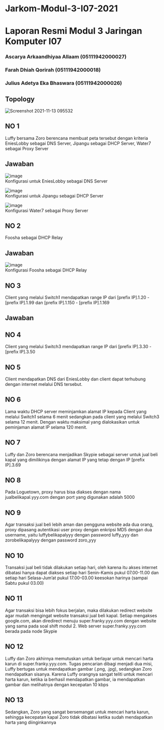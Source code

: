 # Jarkom-Modul-3-I07-2021

# Laporan Resmi Modul 3 Jaringan Komputer I07

### Ascarya Arkaandhiyaa Allaam	  (05111942000027)

### Farah Dhiah Qorirah 		       (05111942000018)

### Julius Adetya Eka Bhaswara 	  (05111942000026)

## Topology 

![Screenshot 2021-11-13 095532](https://user-images.githubusercontent.com/73812417/141603253-010e7a88-3a5b-4853-8143-b5024110497f.png)

## NO 1
Luffy bersama Zoro berencana membuat peta tersebut dengan kriteria EniesLobby sebagai DNS Server, Jipangu sebagai DHCP Server, Water7 sebagai Proxy Server 

## Jawaban

![image](https://user-images.githubusercontent.com/77782259/141472142-891ac670-97eb-4ec8-a4dd-8257c7b26542.png)\
Konfigurasi untuk EniesLobby sebagai DNS Server

![image](https://user-images.githubusercontent.com/77782259/141472266-6da7944e-cd53-4ef7-818f-50f249242742.png)\
Konfigurasi untuk Jipangu sebagai DHCP Server

![image](https://user-images.githubusercontent.com/77782259/141472465-99aa0e93-3988-4072-8011-9943914b8f4c.png)\
Konfigurasi Water7 sebagai Proxy Server

## NO 2
Foosha sebagai DHCP Relay 

## Jawaban

![image](https://user-images.githubusercontent.com/77782259/141473474-b6b1d3b0-2a37-4373-83df-52b111888dec.png)\
Konfigurasi Foosha sebagai DHCP Relay

## NO 3
Client yang melalui Switch1 mendapatkan range IP dari [prefix IP].1.20 - [prefix IP].1.99 dan [prefix IP].1.150 - [prefix IP].1.169 

## Jawaban



## NO 4 
Client yang melalui Switch3 mendapatkan range IP dari [prefix IP].3.30 - [prefix IP].3.50

## NO 5
Client mendapatkan DNS dari EniesLobby dan client dapat terhubung dengan internet melalui DNS tersebut. 

## NO 6
Lama waktu DHCP server meminjamkan alamat IP kepada Client yang melalui Switch1 selama 6 menit sedangkan pada client yang melalui Switch3 selama 12 menit. Dengan waktu maksimal yang dialokasikan untuk peminjaman alamat IP selama 120 menit.

## NO 7
Luffy dan Zoro berencana menjadikan Skypie sebagai server untuk jual beli kapal yang dimilikinya dengan alamat IP yang tetap dengan IP [prefix IP].3.69

## NO 8
Pada Loguetown, proxy harus bisa diakses dengan nama jualbelikapal.yyy.com dengan port yang digunakan adalah 5000 

## NO 9
Agar transaksi jual beli lebih aman dan pengguna website ada dua orang, proxy dipasang autentikasi user proxy dengan enkripsi MD5 dengan dua username, yaitu luffybelikapalyyy dengan password luffy_yyy dan zorobelikapalyyy dengan password zoro_yyy 

## NO 10 
Transaksi jual beli tidak dilakukan setiap hari, oleh karena itu akses internet dibatasi hanya dapat diakses setiap hari Senin-Kamis pukul 07.00-11.00 dan setiap hari Selasa-Jum’at pukul 17.00-03.00 keesokan harinya (sampai Sabtu pukul 03.00)

## NO 11
Agar transaksi bisa lebih fokus berjalan, maka dilakukan redirect website agar mudah mengingat website transaksi jual beli kapal. Setiap mengakses google.com, akan diredirect menuju super.franky.yyy.com dengan website yang sama pada soal shift modul 2. Web server super.franky.yyy.com berada pada node Skypie 

## NO 12
Luffy dan Zoro akhirnya memutuskan untuk berlayar untuk mencari harta karun di super.franky.yyy.com. Tugas pencarian dibagi menjadi dua misi, Luffy bertugas untuk mendapatkan gambar (.png, .jpg), sedangkan Zoro mendapatkan sisanya. Karena Luffy orangnya sangat teliti untuk mencari harta karun, ketika ia berhasil mendapatkan gambar, ia mendapatkan gambar dan melihatnya dengan kecepatan 10 kbps

## NO 13
Sedangkan, Zoro yang sangat bersemangat untuk mencari harta karun, sehingga kecepatan kapal Zoro tidak dibatasi ketika sudah mendapatkan harta yang diinginkannya
